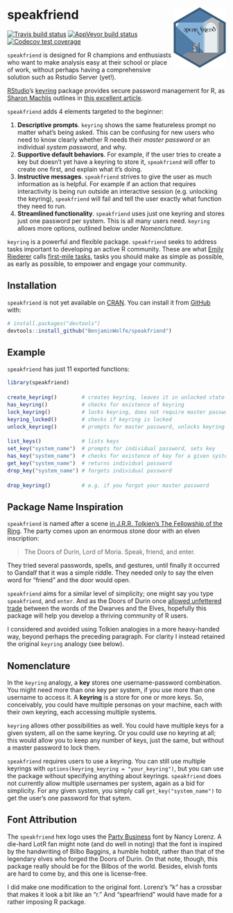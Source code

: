 
<!-- README.md is generated from README.Rmd. Please edit that file -->

# speakfriend <img src='man/figures/logo.png' align="right" height="138.5" />

<!-- badges: start -->

[![Travis build
status](https://travis-ci.org/BenjaminWolfe/speakfriend.svg?branch=master)](https://travis-ci.org/BenjaminWolfe/speakfriend)
[![AppVeyor build
status](https://ci.appveyor.com/api/projects/status/github/BenjaminWolfe/speakfriend?branch=master&svg=true)](https://ci.appveyor.com/project/BenjaminWolfe/speakfriend)
[![Codecov test
coverage](https://codecov.io/gh/BenjaminWolfe/speakfriend/branch/master/graph/badge.svg)](https://codecov.io/gh/BenjaminWolfe/speakfriend?branch=master)
<!-- badges: end -->

`speakfriend` is designed for R champions and enthusiasts who want to
make analysis easy at their school or place of work, without perhaps
having a comprehensive solution such as Rstudio Server (yet\!).

[RStudio](https://rstudio.com/)’s
[keyring](https://github.com/r-lib/keyring) package provides secure
password management for R, as [Sharon
Machlis](https://twitter.com/sharon000) outlines in [this excellent
article](https://www.infoworld.com/article/3320999/r-tip-keep-your-passwords-and-tokens-secure-with-the-keyring-package.html).

`speakfriend` adds 4 elements targeted to the beginner:

1.  **Descriptive prompts**. `keyring` shows the same featureless prompt
    no matter what’s being asked. This can be confusing for new users
    who need to know clearly whether R needs their *master password* or
    an individual *system password*, and why.
2.  **Supportive default behaviors**. For example, if the user tries to
    create a key but doesn’t yet have a keyring to store it,
    `speakfriend` will offer to create one first, and explain what it’s
    doing.
3.  **Instructive messages**. `speakfriend` strives to give the user as
    much information as is helpful. For example if an action that
    requires interactivity is being run outside an interactive session
    (e.g. unlocking the keyring), `speakfriend` will fail and tell the
    user exactly what function they need to run.
4.  **Streamlined functionality**. `speakfriend` uses just one keyring
    and stores just one password per system. This is all many users
    need. `keyring` allows more options, outlined below under
    *Nomenclature*.

`keyring` is a powerful and flexible package. `speakfriend` seeks to
address tasks important to developing an active R community. These are
what [Emily Riederer](https://twitter.com/EmilyRiederer) calls
[first-mile
tasks](https://emilyriederer.netlify.com/post/resource-roundup-r-in-industry-edition/),
tasks you should make as simple as possible, as early as possible, to
empower and engage your community.

## Installation

`speakfriend` is not yet available on
[CRAN](https://CRAN.R-project.org). You can install it from
[GitHub](https://github.com/BenjaminWolfe/speakfriend) with:

``` r
# install.packages("devtools")
devtools::install_github("BenjaminWolfe/speakfriend")
```

## Example

`speakfriend` has just 11 exported functions:

``` r
library(speakfriend)

create_keyring()        # creates keyring, leaves it in unlocked state
has_keyring()           # checks for existence of keyring
lock_keyring()          # locks keyring, does not require master password
keyring_locked()        # checks if keyring is locked
unlock_keyring()        # prompts for master password, unlocks keyring

list_keys()             # lists keys
set_key("system_name")  # prompts for individual password, sets key
has_key("system_name")  # checks for existence of key for a given system
get_key("system_name")  # returns individual password
drop_key("system_name") # forgets individual password

drop_keyring()          # e.g. if you forgot your master password
```

## Package Name Inspiration

`speakfriend` is named after a scene [in J.R.R. Tolkien’s The Fellowship
of the
Ring](http://ae-lib.org.ua/texts-c/tolkien__the_lord_of_the_rings_1__en.htm).
The party comes upon an enormous stone door with an elven inscription:

> The Doors of Durin, Lord of Moria. Speak, friend, and enter.

They tried several passwords, spells, and gestures, until finally it
occurred to Gandalf that it was a simple riddle. They needed only to say
the elven word for “friend” and the door would open.

`speakfriend` aims for a similar level of simplicity; one might say you
type `speakfriend`, and `enter`. And as the Doors of Durin once [allowed
unfettered trade](http://tolkiengateway.net/wiki/Doors_of_Durin#History)
between the words of the Dwarves and the Elves, hopefully this package
will help you develop a thriving community of R users.

I considered and avoided using Tolkien analogies in a more heavy-handed
way, beyond perhaps the preceding paragraph. For clarity I instead
retained the original `keyring` analogy (see below).

## Nomenclature

In the `keyring` analogy, a **key** stores one username-password
combination. You might need more than one key per system, if you use
more than one username to access it. A **keyring** is a store for one or
more keys. So, conceivably, you could have multiple personas on your
machine, each with their own keyring, each accessing multiple systems.

`keyring` allows other possibilities as well. You could have multiple
keys for a given system, all on the same keyring. Or you could use no
keyring at all; this would allow you to keep any number of keys, just
the same, but without a master password to lock them.

`speakfriend` requires users to use a keyring. You can still use
multiple keyrings with `options(keyring_keyring = "your_keyring")`, but
you can use the package without specifying anything about keyrings.
`speakfriend` does not currently allow multiple usernames per system,
again as a bid for simplicity. For any given system, you simply call
`get_key("system_name")` to get the user’s one password for that sytem.

## Font Attribution

The `speakfriend` hex logo uses the [Party
Business](https://www.fontspace.com/nancy-lorenz/party-business) font by
Nancy Lorenz. A die-hard LotR fan might note (and do well in noting)
that the font is inspired by the handwriting of Bilbo Baggins, a humble
hobbit, rather than that of the legendary elves who forged the Doors of
Durin. On that note, though, this package really should be for the
Bilbos of the world. Besides, elvish fonts are hard to come by, and this
one is license-free.

I did make one modification to the original font. Lorenz’s “k” has a
crossbar that makes it look a bit like an “r.” And “spearfriend” would
have made for a rather imposing R package.
